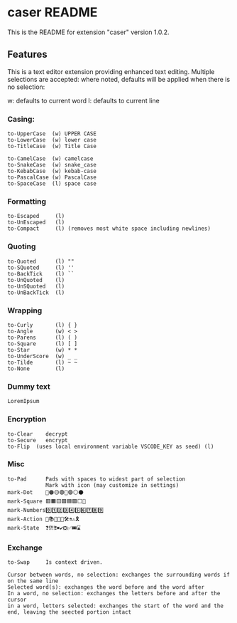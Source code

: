 # caser README

This is the README for extension "caser" version 1.0.2.

## Features

This is a text editor extension providing enhanced text editing. Multiple selections are accepted: where noted, defaults will be applied when there is no selection:

w: defaults to current word 
l: defaults to current line 

### Casing:

    to-UpperCase  (w) UPPER CASE 
    to-LowerCase  (w) lower case
    to-TitleCase  (w) Title Case
    
    to-CamelCase  (w) camelcase
    to-SnakeCase  (w) snake_case
    to-KebabCase  (w) kebab-case
    to-PascalCase (w) PascalCase
    to-SpaceCase  (l) space case

### Formatting    
    
    to-Escaped     (l) 
    to-UnEscaped   (l) 
    to-Compact     (l) (removes most white space including newlines)

### Quoting
    
    to-Quoted      (l) ""
    to-SQuoted     (l) ''
    to-BackTick    (l) ``
    to-UnQuoted    (l) 
    to-UnSQuoted   (l) 
    to-UnBackTick  (l)

### Wrapping

    to-Curly       (l) { }
    to-Angle       (w) < >
    to-Parens      (l) ( )
    to-Square      (l) [ ]
    to-Star        (w) * *
    to-UnderScore  (w) _ _
    to-Tilde       (l) ~ ~
    to-None        (l)

### Dummy text

    LoremIpsum

### Encryption

    to-Clear    decrypt
    to-Secure   encrypt
    to-Flip  (uses local environment variable VSCODE_KEY as seed) (l)

### Misc

    to-Pad      Pads with spaces to widest part of selection
                Mark with icon (may customize in settings)
    mark-Dot    🔴🟠🟡🟢🔵🟣⚪⚫
    mark-Square 🟥🟧🟨🟩🟦🟪⬜🔳
    mark-Numbers0️⃣1️⃣2️⃣3️⃣4️⃣5️⃣6️⃣7️⃣8️⃣9️⃣
    mark-Action 🤔📚💬💡🚧🛠️⚗️⚠️🎗️
    mark-State  ❓⁉️‼️❗✖️✔️❎✅🎟️⌛    

### Exchange

    to-Swap     Is context driven.

    Cursor between words, no selection: exchanges the surrounding words if on the same line
    Selected word(s): exchanges the word before and the word after
    In a word, no selection: exchanges the letters before and after the cursor
    in a word, letters selected: exchanges the start of the word and the end, leaving the seected portion intact